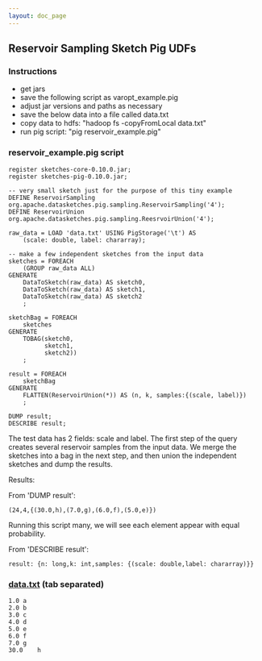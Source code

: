 ```yaml
---
layout: doc_page
---
```


## Reservoir Sampling Sketch Pig UDFs

### Instructions

* get jars
* save the following script as varopt_example.pig
* adjust jar versions and paths as necessary
* save the below data into a file called data.txt
* copy data to hdfs: "hadoop fs -copyFromLocal data.txt"
* run pig script: "pig reservoir_example.pig"

### reservoir_example.pig script

    register sketches-core-0.10.0.jar;
    register sketches-pig-0.10.0.jar;

    -- very small sketch just for the purpose of this tiny example
    DEFINE ReservoirSampling org.apache.datasketches.pig.sampling.ReservoirSampling('4');
    DEFINE ReservoirUnion org.apache.datasketches.pig.sampling.ReesrvoirUnion('4');

    raw_data = LOAD 'data.txt' USING PigStorage('\t') AS
        (scale: double, label: chararray);

    -- make a few independent sketches from the input data
    sketches = FOREACH
        (GROUP raw_data ALL)
    GENERATE
        DataToSketch(raw_data) AS sketch0,
        DataToSketch(raw_data) AS sketch1,
        DataToSketch(raw_data) AS sketch2
        ;

    sketchBag = FOREACH
        sketches
    GENERATE
        TOBAG(sketch0,
              sketch1,
              sketch2))
        ;

    result = FOREACH
        sketchBag
    GENERATE
        FLATTEN(ReservoirUnion(*)) AS (n, k, samples:{(scale, label)})
        ;

    DUMP result;
    DESCRIBE result;

The test data has 2 fields: scale and label. The first step of the query creates several reservoir samples from the input data. We merge the sketches into a bag in the next step, and then union the independent sketches and dump the results.

Results:

From 'DUMP result':

    (24,4,{(30.0,h),(7.0,g),(6.0,f),(5.0,e)})

Running this script many, we will see each element appear with equal probability.

From 'DESCRIBE result':

    result: {n: long,k: int,samples: {(scale: double,label: chararray)}}

### [data.txt]({{site.docs_dir}}/Sampling/data.txt) (tab separated)
    1.0	a
    2.0	b
    3.0	c
    4.0	d
    5.0	e
    6.0	f
    7.0	g
    30.0	h

